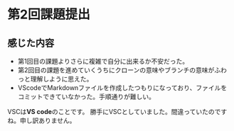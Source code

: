 # 第2回課題提出

## 感じた内容

* 第1回目の課題よりさらに複雑で自分に出来るか不安だった。
* 第2回目の課題を進めていくうちにクローンの意味やブランチの意味がふわっと理解しように思えた。
* VScodeでMarkdownファイルを作成したつもりになっており、ファイルをコミットできていなかった。手順通りが難しい。

VSCは**VS code**のことです。
勝手にVSCとしていました。間違っていたのですね。申し訳ありません。 
